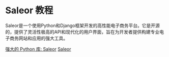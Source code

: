 # Saleor 教程

<show-structure depth="3"/>

Saleor是一个使用Python和Django框架开发的高性能电子商务平台。它是开源的，提供了灵活性极高的API和现代化的用户界面，旨在为开发者提供构建专业电子商务网站和应用的强大工具。


<seealso>
<category ref="ref_docs">
    <a href="https://mp.weixin.qq.com/s/vJb2f-hNaqv4zaN03w4Npw">强大的 Python 库: Saleor</a>
</category>
<category ref="ref_github">
    <a href="https://github.com/saleor/saleor">Saleor</a>
</category>
<category ref="ref_issues">
</category>
<category ref="ref_hf">
</category>
<category ref="ref_ms">
</category>
</seealso>
